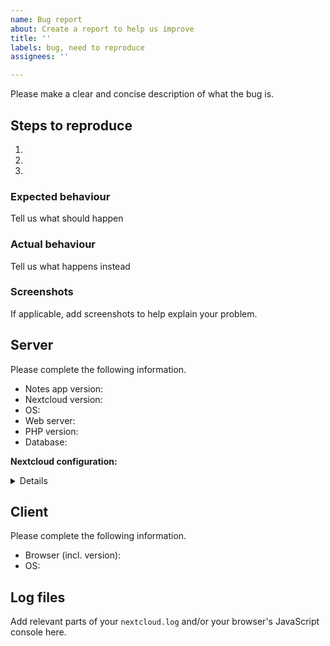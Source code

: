 ```yaml
---
name: Bug report
about: Create a report to help us improve
title: ''
labels: bug, need to reproduce
assignees: ''

---
```


Please make a clear and concise description of what the bug is.

<!--

Please note, that

- issues with the Android app have to be reported under https://github.com/nextcloud/notes-android/issues/new/choose
- issues with the iOS app have to be reported under https://github.com/nextcloud/notes-ios/issues/new and
- issues with Nextcloud's Text app have to be reported under https://github.com/nextcloud/text/issues

-->

## Steps to reproduce
1.
2.
3.

### Expected behaviour
Tell us what should happen

### Actual behaviour
Tell us what happens instead

### Screenshots
If applicable, add screenshots to help explain your problem.


## Server
Please complete the following information.

- Notes app version: 
- Nextcloud version: 
- OS: 
- Web server: 
- PHP version: 
- Database: 

**Nextcloud configuration:**

<details>
```
If you have access to your command line run e.g.:
sudo -u www-data php occ config:list system
from within your Nextcloud installation folder
```
</details>


## Client
Please complete the following information.

- Browser (incl. version): 
 - OS: 


## Log files
Add relevant parts of your `nextcloud.log` and/or your browser's JavaScript console here.
